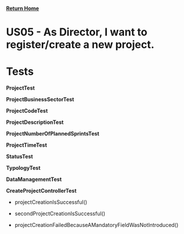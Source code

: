#### [Return Home](/docs/README.md)
# US05 - As Director, I want to register/create a new project.

# Tests

**ProjectTest**

**ProjectBusinessSectorTest**

**ProjectCodeTest**

**ProjectDescriptionTest**

**ProjectNumberOfPlannedSprintsTest**

**ProjectTimeTest**

**StatusTest**

**TypologyTest**

**DataManagementTest**

**CreateProjectControllerTest**

* projectCreationIsSuccessful()
* secondProjectCreationIsSuccessful()

* projectCreationFailedBecauseAMandatoryFieldWasNotIntroduced()

